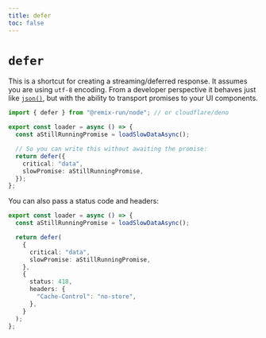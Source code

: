 ```yaml
---
title: defer
toc: false
---
```


# `defer`

This is a shortcut for creating a streaming/deferred response. It assumes you are using `utf-8` encoding. From a developer perspective it behaves just like [`json()`][json], but with the ability to transport promises to your UI components.

```ts lines=[2,5,10]
import { defer } from "@remix-run/node"; // or cloudflare/deno

export const loader = async () => {
  const aStillRunningPromise = loadSlowDataAsync();

  // So you can write this without awaiting the promise:
  return defer({
    critical: "data",
    slowPromise: aStillRunningPromise,
  });
};
```

You can also pass a status code and headers:

```ts lines=[9-14]
export const loader = async () => {
  const aStillRunningPromise = loadSlowDataAsync();

  return defer(
    {
      critical: "data",
      slowPromise: aStillRunningPromise,
    },
    {
      status: 418,
      headers: {
        "Cache-Control": "no-store",
      },
    }
  );
};
```

[json]: ./json
